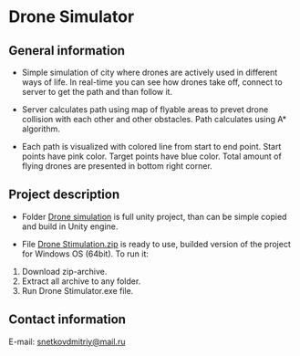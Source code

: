 # Drone Simulator

## General information
* Simple simulation of city where drones are actively used in different ways of life.
In real-time you can see how drones take off, connect to server to get the path
and than follow it.

* Server calculates path using map of flyable areas to prevet drone collision with each
other and other obstacles. Path calculates using A* algorithm.

* Each path is visualized with colored line from start to end point. 
Start points have pink color. Target points have blue color. Total amount of flying 
drones are presented in bottom right corner.

## Project description

* Folder [Drone simulation](https://github.com/SnetkovDA/DroneSimulator/tree/master/Drone%20simulation) is full unity project, than can be simple copied and build in Unity engine.

* File [Drone Stimulation.zip](https://github.com/SnetkovDA/DroneSimulator/blob/master/Drone%20Stimulation.zip) is ready to use, builded version of the project for Windows OS (64bit). To run it: 
1. Download zip-archive.
2. Extract all archive to any folder.
3. Run Drone Stimulator.exe file.

## Contact information

E-mail: snetkovdmitriy@mail.ru
